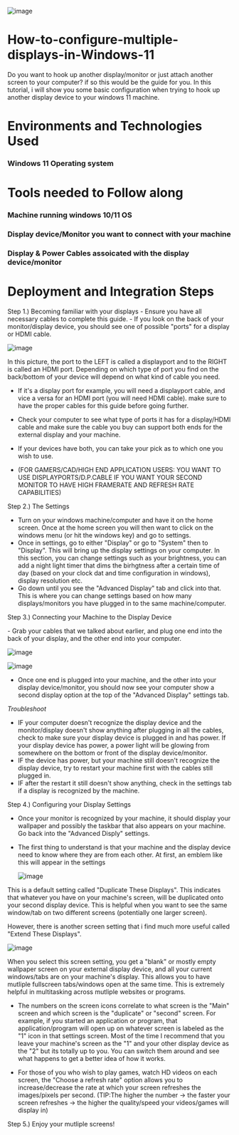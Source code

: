 ![image](https://github.com/xned1oox/How-to-configure-multiple-displays-in-Windows-11/assets/142749625/b7be22e4-35d4-420c-961d-b65f4126a153)


# How-to-configure-multiple-displays-in-Windows-11
Do you want to hook up another display/monitor or just attach another screen to your computer? if so this would be the guide for you. In this tutorial, i will show you some basic configuration when trying to hook up another display device to your windows 11 machine.


<h1>Environments and Technologies Used</h1>
<h3>Windows 11 Operating system</h3>

<h1>Tools needed to Follow along</h1>
<h3>Machine running windows 10/11 OS</h3>
<h3>Display device/Monitor you want to connect with your machine</h3>
<h3>Display & Power Cables assoicated with the display device/monitor</h3>

<h1>Deployment and Integration Steps</h1>
<p>
Step 1.) Becoming familiar with your displays
- Ensure you have all necessary cables to complete this guide.
- If you look on the back of your monitor/display device, you should see one of possible "ports" for a display or HDMI cable.
</p>

![image](https://github.com/xned1oox/How-to-configure-multiple-displays-in-Windows-11/assets/142749625/13fa7550-61a3-4349-9652-0207e6f06a55)


In this picture, the port to the LEFT is called a displayport and to the RIGHT is called an HDMI port. Depending on which type of port you find on the back/bottom of your device will depend on what kind of cable you need. 
- If it's a display port for example, you will need a displayport cable, and vice a versa for an HDMI port (you will need HDMI cable). make sure to have the proper cables for this guide before going further.
- Check your computer to see what type of ports it has for a display/HDMI cable and make sure the cable you buy can support both ends for the external display and your machine.
- If your devices have both, you can take your pick as to which one you wish to use.

- (FOR GAMERS/CAD/HIGH END APPLICATION USERS: YOU WANT TO USE DISPLAYPORTS/D.P.CABLE IF YOU WANT YOUR SECOND MONITOR TO HAVE HIGH FRAMERATE AND REFRESH RATE CAPABILITIES)

Step 2.) The Settings
- Turn on your windows machine/computer and have it on the home screen. Once at the home screen you will then want to click on the windows menu (or hit the windows key) and go to settings.
- Once in settings, go to either "Display" or go to "System" then to "Display". This will bring up the display settings on your computer. In this section, you can change settings such as your brightness, you can add a night light timer that dims the birhgtness after a certain time of day (based on your clock dat and time configuration in windows), display resolution etc.
- Go down until you see the "Advanced Display" tab and click into that. This is where you can change settings based on how many displays/monitors you have plugged in to the same machine/computer.

Step 3.) Connecting your Machine to the Display Device
<p>
- Grab your cables that we talked about earlier, and plug one end into the back of your display, and the other end into your computer.
</p>

![image](https://github.com/xned1oox/How-to-configure-multiple-displays-in-Windows-11/assets/142749625/10267380-acff-484f-acf2-94a98cb42415)

![image](https://github.com/xned1oox/How-to-configure-multiple-displays-in-Windows-11/assets/142749625/b89c6b31-78bf-4a8b-b720-d97a91f92dc7)

- Once one end is plugged into your machine, and the other into your display device/monitor, you should now see your computer show a second display option at the top of the "Advanced Display" settings tab.

*Troubleshoot*
- IF your computer doesn't recognize the display device and the monitor/display doesn't show anything after plugging in all the cables, check to make sure your display device is plugged in and has power. If your display device has power, a power light will be glowing from somewhere on the bottom or front of the display device/monitor.
- IF the device has power, but your machine still doesn't recognize the display device, try to restart your machine first with the cables still plugged in.
- IF after the restart it still doesn't show anything, check in the settings tab if a display is recognized by the machine.
   
Step 4.) Configuring your Display Settings
- Once your monitor is recognized by your machine, it should display your wallpaper and possibly the taskbar that also appears on your machine. Go back into the "Advanced Disply" settings.
- The first thing to understand is that your machine and the display device need to know where they are from each other. At first, an emblem like this will appear in the settings

  ![image](https://github.com/xned1oox/How-to-configure-multiple-displays-in-Windows-11/assets/142749625/e29b92ac-a302-4ecb-9e0e-5a6a8537efdf)

This is a default setting called "Duplicate These Displays". This indicates that whatever you have on your machine's screen, will be duplicated onto your second display device. This is helpful when you want to see the same window/tab on two different screens (potentially one larger screen).

However, there is another screen setting that i find much more useful called "Extend These Displays".

![image](https://github.com/xned1oox/How-to-configure-multiple-displays-in-Windows-11/assets/142749625/64fb76d4-2f84-426c-a603-9a50e6a190b0)

When you select this screen setting, you get a "blank" or mostly empty wallpaper screen on your external display device, and all your current windows/tabs are on your machine's display. This allows you to have mutliple fullscreen tabs/windows open at the same time. This is extremely helpful in multitasking across mutliple websites or programs.

- The numbers on the screen icons correlate to what screen is the "Main" screen and which screen is the "duplicate" or "second" screen. For example, if you started an application or program, that application/program will open up on whatever screen is labeled as the "1" icon in that settings screen. Most of the time I recommend that you leave your machine's screen as the "1" and your other display device as the "2" but its totally up to you. You can switch them around and see what happens to get a better idea of how it works.

- For those of you who wish to play games, watch HD videos on each screen, the "Choose a refresh rate" option allows you to increase/decrease the rate at which your screen refreshes the images/pixels per second. (TIP:The higher the number -> the faster your screen refreshes -> the higher the quality/speed your videos/games will display in)

Step 5.) Enjoy your mutliple screens!







